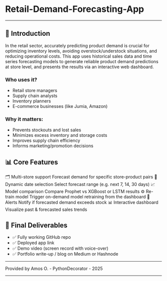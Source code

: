 # Retail-Demand-Forecasting-App

---

## 📘 Introduction
In the retail sector, accurately predicting product demand is crucial for optimizing inventory levels, avoiding overstock/understock situations, and reducing operational costs. This app uses historical sales data and time series forecasting models to generate reliable product demand predictions at store level, and presents the results via an interactive web dashboard.

### Who uses it?
- Retail store managers
- Supply chain analysts
- Inventory planners
- E-commerce businesses (like Jumia, Amazon)

### Why it matters:
- Prevents stockouts and lost sales
- Minimizes excess inventory and storage costs
- Improves supply chain efficiency
- Informs marketing/promotion decisions

## 📊 Core Features
🗂️ Multi-store support	Forecast demand for specific store-product pairs
📆 Dynamic date selection	Select forecast range (e.g. next 7, 14, 30 days)
📈 Model comparison	Compare Prophet vs XGBoost or LSTM results
⚙️ Re-train model	Trigger on-demand model retraining from the dashboard
📩 Alerts	Notify if forecasted demand exceeds stock
📊 Interactive dashboard	Visualize past & forecasted sales trends

## 🧾 Final Deliverables
- ✅ Fully working GitHub repo
- ✅ Deployed app link
- ✅ Demo video (screen record with voice-over)
- ✅ Portfolio write-up / blog on Medium or Hashnode

---

Provided by Amos O. - PythonDecorator - 2025

---
